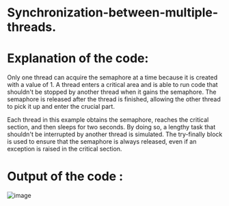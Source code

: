 # Synchronization-between-multiple-threads.

# Explanation of the code: 

Only one thread can acquire the semaphore at a time because it is created with a value of 1. A thread enters a critical area and is able to run code that shouldn't be stopped by another thread when it gains the semaphore. The semaphore is released after the thread is finished, allowing the other thread to pick it up and enter the crucial part.

Each thread in this example obtains the semaphore, reaches the  critical section, and then sleeps for two seconds. By doing so, a lengthy task that shouldn't be interrupted by another thread is simulated. The try-finally block is used to ensure that the semaphore is always released, even if an exception is raised in the critical section.

# Output of the code :

![image](https://user-images.githubusercontent.com/92660593/212483923-6d94a757-46a0-4f88-8a72-aff70fdc4315.png)
